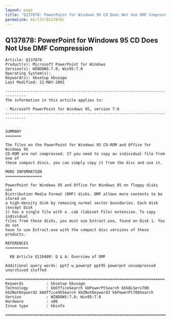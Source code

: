 ```yaml
---
layout: page
title: "Q137878: PowerPoint for Windows 95 CD Does Not Use DMF Compression"
permalink: kb/137/Q137878/
---
```


## Q137878: PowerPoint for Windows 95 CD Does Not Use DMF Compression

	Article: Q137878
	Product(s): Microsoft PowerPoint for Windows
	Version(s): WINDOWS:7.0; Win95:7.0
	Operating System(s): 
	Keyword(s): kbsetup kbusage
	Last Modified: 21-MAY-2001
	
	-------------------------------------------------------------------------------
	The information in this article applies to:
	
	- Microsoft PowerPoint for Windows 95, version 7.0 
	-------------------------------------------------------------------------------
	
	
	SUMMARY
	=======
	
	The files on the PowerPoint for Windows 95 CD-ROM and Office for Windows 95
	CD-ROM are not compressed. If you need to copy an individual file from one of
	these compact discs, you can simply copy it from the disc and use it.
	
	MORE INFORMATION
	================
	
	PowerPoint for Windows 95 and Office for Windows 95 on floppy disks use
	Distribution Media Format (DMF) disks. DMF allows more contents to be stored on
	a high-density disk by removing normal sector boundaries. Each disk (except Disk
	1) has a single file with a .cab (Cabinet File) extension. To copy individual
	files from these disks, you must use Extract.exe, found on Disk 1. You do not
	have to use Extract.exe with the compact disc versions of these products.
	
	REFERENCES
	==========
	
	  KB Article Q119400: Q & A: Overview of DMF
	
	Additional query words: ppt7 w_powerpt ppt95 powerpnt uncompressed unarchived stuffed
	
	======================================================================
	Keywords          : kbsetup kbusage 
	Technology        : kbOfficeSearch kbPowerPtSearch kbSQLServ700 kbZNotKeyword2 kbOffice95Search kbZNotKeyword3 kbPowerPt700Search
	Version           : WINDOWS:7.0; Win95:7.0
	Hardware          : x86
	Issue type        : kbinfo
	
	=============================================================================
	
